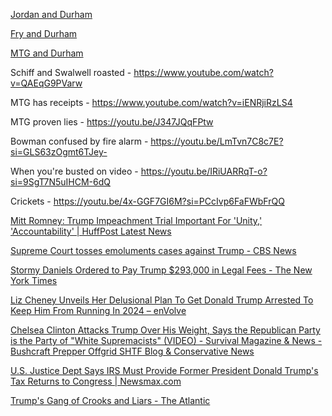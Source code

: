 [Jordan and Durham](https://www.youtube.com/watch?v=jQ18BVDbcBY)

[Fry and Durham](https://www.youtube.com/watch?v=2dwF82ZQehE)

[MTG and Durham](https://www.youtube.com/watch?v=mcfmTWIFDOI)

Schiff and Swalwell roasted - https://www.youtube.com/watch?v=QAEqG9PVarw

MTG has receipts - https://www.youtube.com/watch?v=iENRjiRzLS4

MTG proven lies - https://youtu.be/J347JQqFPtw

Bowman confused by fire alarm - https://youtu.be/LmTvn7C8c7E?si=GLS63zOgmt6TJey-

When you're busted on video - https://youtu.be/IRiUARRqT-o?si=9SgT7N5uIHCM-6dQ

Crickets - https://youtu.be/4x-GGF7GI6M?si=PCcIvp6FaFWbFrQQ

[Mitt Romney: Trump Impeachment Trial Important For 'Unity,' 'Accountability' | HuffPost Latest News](https://www.huffpost.com/entry/mitt-romney-trump-impeachment_n_600d80a1c5b6a46978d21c52)

[Supreme Court tosses emoluments cases against Trump - CBS News](https://www.cbsnews.com/news/supreme-court-tosses-trump-emoluments-case/)

[Stormy Daniels Ordered to Pay Trump $293,000 in Legal Fees - The New York Times](https://www.nytimes.com/2018/12/11/us/stormy-daniels-donald-trump.html)

[Liz Cheney Unveils Her Delusional Plan To Get Donald Trump Arrested To Keep Him From Running In 2024 – enVolve](https://en-volve.com/2022/07/04/liz-cheney-unveils-her-delusional-plan-to-get-donald-trump-arrested-to-keep-him-from-running-in-2024/)

[Chelsea Clinton Attacks Trump Over His Weight, Says the Republican Party is the Party of "White Supremacists" (VIDEO) - Survival Magazine & News - Bushcraft Prepper Offgrid SHTF Blog & Conservative News](https://survivalmagazine.org/news/chelsea-clinton-attacks-trump-over-his-weight-says-the-republican-party-is-the-party-of-white-supremacists-video/)

[U.S. Justice Dept Says IRS Must Provide Former President Donald Trump's Tax Returns to Congress | Newsmax.com](https://www.newsmax.com/politics/trump-tax-returns-congress/2021/07/30/id/1030605/)

[Trump's Gang of Crooks and Liars - The Atlantic](https://www.theatlantic.com/politics/archive/2018/02/diogenes-on-the-potomac/554240/)

